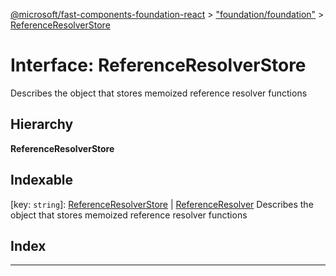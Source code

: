 [@microsoft/fast-components-foundation-react](../README.md) > ["foundation/foundation"](../modules/_foundation_foundation_.md) > [ReferenceResolverStore](../interfaces/_foundation_foundation_.referenceresolverstore.md)

# Interface: ReferenceResolverStore

Describes the object that stores memoized reference resolver functions

## Hierarchy

**ReferenceResolverStore**

## Indexable

\[key: `string`\]:&nbsp;[ReferenceResolverStore](_foundation_foundation_.referenceresolverstore.md) \| [ReferenceResolver](../modules/_foundation_foundation_.md#referenceresolver)
Describes the object that stores memoized reference resolver functions

## Index

---

